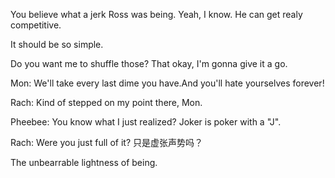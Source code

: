 You believe what a jerk Ross was being.
Yeah, I know. He can get realy competitive.

It should be so simple.

Do you want me to shuffle those?
That okay, I'm gonna give it a go.

Mon: We'll take every last dime you have.And you'll hate yourselves forever!

Rach: Kind of stepped on my point there, Mon.

Pheebee: You know what I just realized? Joker is poker with a "J".

Rach: Were you just full of it?
只是虚张声势吗？

The unbearrable lightness of being.
